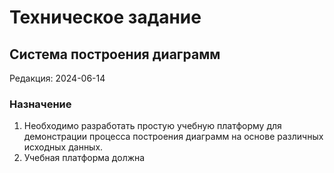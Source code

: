 # Техническое задание
## Система построения диаграмм 
Редакция: 2024-06-14

### Назначение
1. Необходимо разработать простую учебную платформу для демонстрации процесса построения диаграмм на основе различных исходных данных.
2. Учебная платформа должна 
